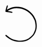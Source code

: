 <svg width="101" height="118" viewBox="0 0 101 118" fill="none" xmlns="http://www.w3.org/2000/svg">
<g clip-path="url(#clip0_1_87)">
<path d="M38.7701 9.90004C35.7701 9.39004 32.9601 9.90003 30.1001 10.27C23.1701 11.09 16.8301 13.67 10.6101 16.65C10.0431 16.9205 9.50951 17.2561 9.02013 17.65C8.82455 17.8847 8.69663 18.1681 8.65014 18.47C8.74435 18.5945 8.87853 18.6828 9.03014 18.72C10.2701 19 11.5201 19.28 12.7701 19.51C14.9701 19.91 17.1801 20.24 19.3801 20.66C20.1603 20.8262 20.9235 21.0639 21.6601 21.37C21.8899 21.4342 22.104 21.5451 22.2888 21.6959C22.4737 21.8467 22.6253 22.0341 22.7342 22.2464C22.8432 22.4586 22.9071 22.6911 22.9219 22.9292C22.9366 23.1674 22.9019 23.4059 22.8201 23.63C22.6497 23.999 22.359 24.299 21.9955 24.4807C21.632 24.6625 21.2174 24.7151 20.8201 24.63C14.728 23.3323 8.56852 22.3742 2.37011 21.76C2.04763 21.7385 1.73413 21.645 1.45263 21.4862C1.17112 21.3274 0.928733 21.1075 0.743522 20.8426C0.55831 20.5778 0.434958 20.2747 0.382438 19.9558C0.329917 19.6369 0.349686 19.3103 0.440177 19C1.44613 13.8266 2.7822 8.72279 4.44018 3.72002C4.77286 2.8296 5.23079 1.99117 5.80016 1.23003C6.16195 0.932609 6.62254 0.78261 7.09008 0.810012C7.40101 0.883049 7.68273 1.04805 7.89855 1.28349C8.11438 1.51894 8.25439 1.81392 8.30016 2.13002C8.2154 2.91564 8.075 3.69427 7.88012 4.46004C7.07012 7.38004 6.20013 10.29 5.39013 13.21C5.36529 13.3598 5.37489 13.5133 5.4182 13.6589C5.46152 13.8044 5.53741 13.9382 5.64013 14.05C5.76984 14.1175 5.91395 14.1528 6.06017 14.1528C6.20639 14.1528 6.35038 14.1175 6.48009 14.05C9.81398 12.1464 13.2756 10.4758 16.8401 9.05003C22.6076 6.65478 28.7671 5.34288 35.0101 5.18004C40.1315 5.02484 45.2526 5.49497 50.2601 6.58003C55.7108 7.86568 60.9859 9.80647 65.9701 12.36C74.8101 16.56 81.9701 22.9 88.1501 30.36C90.161 32.8398 91.9102 35.5207 93.3701 38.36C94.7201 40.9 95.9302 43.51 97.1802 46.1C98.8702 49.61 99.3301 53.46 99.9701 57.22C101.349 64.4789 101.09 71.9543 99.2101 79.1C97.3401 85.73 94.6101 92.1 90.2101 97.49C87.2725 100.873 84.0214 103.97 80.5001 106.74C74.1421 111.926 66.5237 115.335 58.4202 116.62C49.5691 118.101 40.5111 117.794 31.7801 115.72C20.5101 113.21 11.0502 107.56 2.55016 100.02C1.85352 99.3674 1.20822 98.6619 0.620109 97.91C0.388628 97.5816 0.282508 97.1811 0.321036 96.7811C0.359565 96.3811 0.54015 96.0082 0.83007 95.73C1.11607 95.4498 1.47964 95.2618 1.87365 95.1905C2.26766 95.1192 2.67407 95.1678 3.04015 95.33C3.70015 95.77 4.32006 96.27 4.95006 96.76C7.72006 98.93 10.4301 101.17 13.2501 103.26C18.0182 106.784 23.4146 109.367 29.1501 110.87C33.1397 112.036 37.2159 112.882 41.3401 113.4C52.2201 114.51 62.7301 113.15 72.4801 107.86C74.3052 106.867 76.027 105.694 77.6201 104.36C80.5601 101.9 83.4402 99.36 86.1902 96.69C88.5004 94.241 90.3499 91.3955 91.6501 88.29C92.2601 86.99 92.7101 85.61 93.3501 84.29C96.9001 77.15 97.3501 69.54 96.6401 61.82C96.2329 58.488 95.6487 55.18 94.8901 51.91C94.642 50.655 94.2389 49.4357 93.6902 48.28C92.1602 45.11 90.5901 41.97 88.9101 38.88C86.6002 34.62 83.3001 31.15 79.9101 27.69C71.9902 19.52 62.1301 14.78 51.4501 11.55C47.3401 10.4 42.9801 10.2 38.7701 9.90004Z" fill="black"/>
</g>
<defs>
<clipPath id="clip0_1_87">
<rect width="100.52" height="116.8" fill="white" transform="translate(0.300049 0.809998)"/>
</clipPath>
</defs>
</svg>

